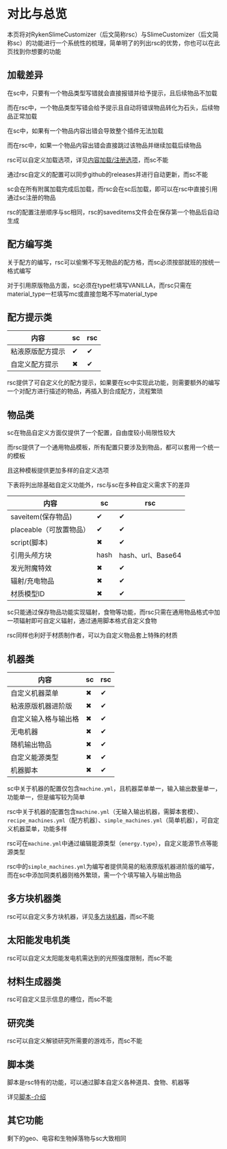 # 对比与总览

本页将对RykenSlimeCustomizer（后文简称rsc）与SlimeCustomizer（后文简称sc）的功能进行一个系统性的梳理，简单明了的列出rsc的优势，你也可以在此页找到你想要的功能

## 加载差异

在sc中，只要有一个物品类型写错就会直接报错并给予提示，且后续物品不加载

而在rsc中，一个物品类型写错会给予提示且自动将错误物品转化为石头，后续物品正常加载

在sc中，如果有一个物品内容出错会导致整个插件无法加载

而在rsc中，如果一个物品内容出错会直接跳过该物品并继续加载后续物品

rsc可以自定义加载选项，详见[内容加载/注册选项](file/context-options.md)，而sc不能

通过rsc自定义的配置可以同步github的releases并进行自动更新，而sc不能

sc会在所有附属加载完成后加载，而rsc会在sc后加载，即可以在rsc中直接引用通过sc注册的物品

rsc的配置注册顺序与sc相同，rsc的saveditems文件会在保存第一个物品后自动生成

## 配方编写类

关于配方的编写，rsc可以偷懒不写无物品的配方格，而sc必须按部就班的按统一格式编写

对于引用原版物品方面，sc必须在type栏填写VANILLA，而rsc只需在material_type一栏填写mc或直接忽略不写material_type

## 配方提示类

| 内容 | sc | rsc |
| --- | ----------- | ----------- |
| 粘液原版配方提示 | ✔ | ✔ |
| 自定义配方提示 | ✖ | ✔ |

rsc提供了可自定义化的配方提示，如果要在sc中实现此功能，则需要额外的编写一个对配方进行描述的物品，再插入到合成配方，流程繁琐

## 物品类

sc在物品自定义方面仅提供了一个配置，自由度较小局限性较大

而rsc提供了一个通用物品模板，所有配置只要涉及到物品，都可以套用一个统一的模板

且这种模板提供更加多样的自定义选项

下表将列出除基础自定义功能外，rsc与sc在多种自定义需求下的差异

| 内容 | sc | rsc |
| --- | ----------- | ----------- |
| saveitem(保存物品) | ✔ | ✔ |
| placeable（可放置物品） | ✔ | ✔ |
| script(脚本) | ✖ | ✔ |
| 引用头颅方块 | hash | hash、url、Base64 |
| 发光附魔特效 | ✖ | ✔ |
| 辐射/充电物品 | ✖ | ✔ |
| 材质模型ID | ✖ | ✔ |

sc只能通过保存物品功能实现辐射，食物等功能，而rsc只需在通用物品格式中加一项辐射即可自定义辐射，通过通用脚本格式自定义食物

rsc同样也利好于材质制作者，可以为自定义物品套上特殊的材质

## 机器类

| 内容 | sc | rsc |
| --- | ----------- | ----------- |
| 自定义机器菜单 | ✖ | ✔ |
| 粘液原版机器进阶版 | ✖ | ✔ |
| 自定义输入格与输出格 | ✖ | ✔ |
| 无电机器 | ✖ | ✔ |
| 随机输出物品 | ✖ | ✔ |
| 自定义能源类型 | ✖ | ✔ |
| 机器脚本 | ✖ | ✔ |

sc中关于机器的配置仅包含`machine.yml`，且机器菜单单一，输入输出数量单一，功能单一，但是编写较为简单

rsc中关于机器的配置包含`machine.yml`（无输入输出机器，需脚本套模）、`recipe_machines.yml`（配方机器）、`simple_machines.yml`（简单机器），可自定义机器菜单，功能多样

rsc可在`machine.yml`中通过编辑能源类型（`energy.type`），自定义能源节点等能源类型

rsc中的`simple_machines.yml`为编写者提供简易的粘液原版机器进阶版的编写，而在sc中添加同类机器则格外繁琐，需一个个填写输入与输出物品

## 多方块机器类

rsc可以自定义多方块机器，详见[多方块机器](file/multi-block-machine.md)，而sc不能

## 太阳能发电机类

rsc可以自定义太阳能发电机需达到的光照强度限制，而sc不能

## 材料生成器类

rsc可自定义显示信息的槽位，而sc不能

## 研究类

rsc可以自定义解锁研究所需要的游戏币，而sc不能

## 脚本类

脚本是rsc特有的功能，可以通过脚本自定义各种道具、食物、机器等

详见[脚本-介绍](scripts-basic/introduction.md)

## 其它功能

剩下的geo、电容和生物掉落物与sc大致相同
